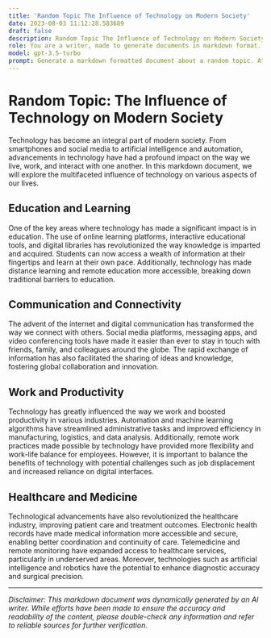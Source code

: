 ```yaml
---
title: 'Random Topic The Influence of Technology on Modern Society'
date: 2023-08-03 11:12:28.583689
draft: false
description: Random Topic The Influence of Technology on Modern Society
role: You are a writer, made to generate documents in markdown format. It is very important that all of the documents you generate are in valid markdown format.
model: gpt-3.5-turbo
prompt: Generate a markdown formatted document about a random topic. At the bottom, include a disclaimer explaining that the document was generated by you. The first line of the document should be the title. Make sure that the entire document is in proper markdown format, using a mix of various tags to make the document visually appealing.
---
```


# Random Topic: The Influence of Technology on Modern Society

Technology has become an integral part of modern society. From smartphones and social media to artificial intelligence and automation, advancements in technology have had a profound impact on the way we live, work, and interact with one another. In this markdown document, we will explore the multifaceted influence of technology on various aspects of our lives.

## Education and Learning

One of the key areas where technology has made a significant impact is in education. The use of online learning platforms, interactive educational tools, and digital libraries has revolutionized the way knowledge is imparted and acquired. Students can now access a wealth of information at their fingertips and learn at their own pace. Additionally, technology has made distance learning and remote education more accessible, breaking down traditional barriers to education.

## Communication and Connectivity

The advent of the internet and digital communication has transformed the way we connect with others. Social media platforms, messaging apps, and video conferencing tools have made it easier than ever to stay in touch with friends, family, and colleagues around the globe. The rapid exchange of information has also facilitated the sharing of ideas and knowledge, fostering global collaboration and innovation.

## Work and Productivity

Technology has greatly influenced the way we work and boosted productivity in various industries. Automation and machine learning algorithms have streamlined administrative tasks and improved efficiency in manufacturing, logistics, and data analysis. Additionally, remote work practices made possible by technology have provided more flexibility and work-life balance for employees. However, it is important to balance the benefits of technology with potential challenges such as job displacement and increased reliance on digital interfaces.

## Healthcare and Medicine

Technological advancements have also revolutionized the healthcare industry, improving patient care and treatment outcomes. Electronic health records have made medical information more accessible and secure, enabling better coordination and continuity of care. Telemedicine and remote monitoring have expanded access to healthcare services, particularly in underserved areas. Moreover, technologies such as artificial intelligence and robotics have the potential to enhance diagnostic accuracy and surgical precision.

---

*Disclaimer: This markdown document was dynamically generated by an AI writer. While efforts have been made to ensure the accuracy and readability of the content, please double-check any information and refer to reliable sources for further verification.*

